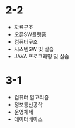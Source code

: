 # 2-2

* 자료구조
* 오픈SW플랫폼
* 컴퓨터구조
* 시스템SW 및 실습
* JAVA 프로그래밍 및 실습


# 3-1

* 컴퓨터 알고리즘
* 정보통신공학
* 운영체제
* 데이터베이스



